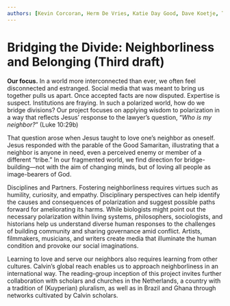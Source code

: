 ```yaml
---
authors: [Kevin Corcoran, Herm De Vries, Katie Day Good, Dave Koetje, Tracy Kuperus]
---
```


# Bridging the Divide: Neighborliness and Belonging (Third draft)

**Our focus.** In a world more interconnected than ever, we often feel disconnected and estranged. Social media that was meant to bring us together pulls us apart. Once accepted facts are now disputed. Expertise is suspect. Institutions are fraying. In such a polarized world, how do we bridge divisions? Our project focuses on applying wisdom to polarization in a way that reflects Jesus’ response to the lawyer’s question, “*Who is my neighbor?*” (Luke 10:29b)

That question arose when Jesus taught to love one’s neighbor as oneself. Jesus responded with the parable of the Good Samaritan, illustrating that a neighbor is anyone in need, even a perceived enemy or member of a different “tribe.” In our fragmented world, we find direction for bridge-building—not with the aim of changing minds, but of loving all people as image-bearers of God.

Disciplines and Partners. Fostering neighborliness requires virtues such as humility, curiosity, and
empathy. Disciplinary perspectives can help identify the causes and consequences of polarization and
suggest possible paths forward for ameliorating its harms. While biologists might point out the necessary
polarization within living systems, philosophers, sociologists, and historians help us understand diverse
human responses to the challenges of building community and sharing governance amid conflict. Artists,
filmmakers, musicians, and writers create media that illuminate the human condition and provoke our
social imaginations.

Learning to love and serve our neighbors also requires learning from other cultures. Calvin’s global reach
enables us to approach neighborliness in an international way. The reading-group inception of this project
invites further collaboration with scholars and churches in the Netherlands, a country with a tradition of
(Kuyperian) pluralism, as well as in Brazil and Ghana through networks cultivated by Calvin scholars.
